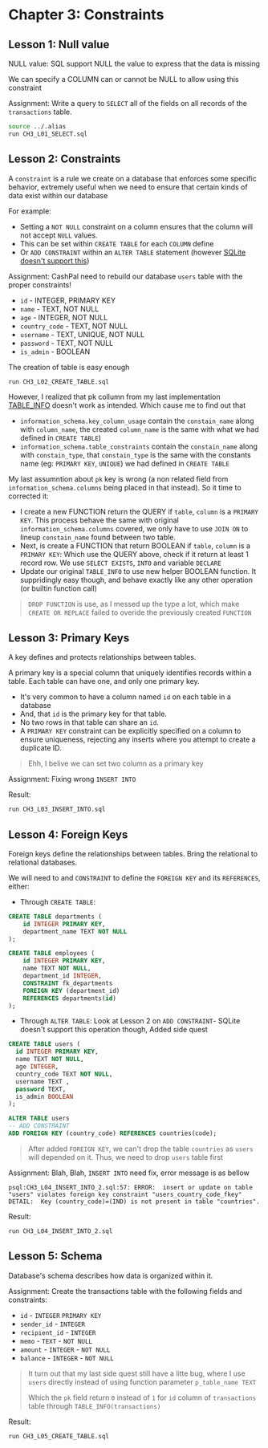 # Chapter 3: Constraints

## Lesson 1: Null value

NULL value: SQL support NULL the value to express that the data is missing

We can specify a COLUMN can or cannot be NULL to allow using this constraint

Assignment: Write a query to `SELECT` all of the fields on all records of the `transactions` table.

```sh
source ../.alias
run CH3_L01_SELECT.sql
```

## Lesson 2: Constraints

A `constraint` is a rule we create on a database that enforces some specific behavior, extremely useful when we need to ensure that certain kinds of data exist within our database

For example:

- Setting a `NOT NULL` constraint on a column ensures that the column will not accept `NULL` values.
- This can be set within `CREATE TABLE` for each `COLUMN` define
- Or `ADD CONSTRAINT` within an `ALTER TABLE` statement (however [SQLite doesn't support this](https://www.sqlite.org/omitted.html))

Assignment: CashPal need to rebuild our database `users` table with the proper constraints!

- `id` - INTEGER, PRIMARY KEY
- `name` - TEXT, NOT NULL
- `age` - INTEGER, NOT NULL
- `country_code` - TEXT, NOT NULL
- `username` - TEXT, UNIQUE, NOT NULL
- `password` - TEXT, NOT NULL
- `is_admin` - BOOLEAN

The creation of table is easy enough

```sh
run CH3_L02_CREATE_TABLE.sql
```

However, I realized that pk collumn from my last implementation [TABLE_INFO](../TABLE_INFO.sql) doesn't work as intended. Which cause me to find out that

- `information_schema.key_column_usage` contain the `constain_name` along with `column_name`, the created `column_name` is the same with what we had defined in `CREATE TABLE`)
- `information_schema.table_constraints` contain the `constain_name` along with `constain_type`, that `constain_type` is the same with the constants name (eg: `PRIMARY KEY`, `UNIQUE`) we had defined in `CREATE TABLE`

My last assumntion about `pk` key is wrong (a non related field from `information_schema.columns` being placed in that instead). So it time to corrected it:

- I create a new FUNCTION return the QUERY if `table`, `column` is a `PRIMARY KEY`. This process behave the same with original `information_schema.columns` covered, we only have to use `JOIN ON` to lineup `constain_name` found between two table.
- Next, is create a FUNCTION that return BOOLEAN if `table`, `column` is a `PRIMARY KEY`: Which use the QUERY above, check if it return at least 1 record row. We use `SELECT EXISTS`, `INTO` and variable `DECLARE`
- Update our original `TABLE_INFO` to use new helper BOOLEAN function. It suppridingly easy though, and behave exactly like any other operation (or builtin function call)

> `DROP FUNCTION` is use, as I messed up the type a lot, which make `CREATE OR REPLACE` failed to overide the previously created `FUNCTION`

## Lesson 3: Primary Keys

A key defines and protects relationships between tables.

A primary key is a special column that uniquely identifies records within a table. Each table can have one, and only one primary key.

- It's very common to have a column named `id` on each table in a database
- And, that `id` is the primary key for that table.
- No two rows in that table can share an `id`.
- A `PRIMARY KEY` constraint can be explicitly specified on a column to ensure uniqueness, rejecting any inserts where you attempt to create a duplicate ID.

> Ehh, I belive we can set two column as a primary key

Assignment: Fixing wrong `INSERT INTO`

Result:

```sh
run CH3_L03_INSERT_INTO.sql
```

## Lesson 4: Foreign Keys

Foreign keys define the relationships between tables. Bring the relational to relational databases.

We will need to and `CONSTRAINT` to define the `FOREIGN KEY` and its `REFERENCES`, either:

- Through `CREATE TABLE`:

```sql
CREATE TABLE departments (
    id INTEGER PRIMARY KEY,
    department_name TEXT NOT NULL
);

CREATE TABLE employees (
    id INTEGER PRIMARY KEY,
    name TEXT NOT NULL,
    department_id INTEGER,
    CONSTRAINT fk_departments
    FOREIGN KEY (department_id)
    REFERENCES departments(id)
);
```

- Through `ALTER TABLE`: Look at Lesson 2 on `ADD CONSTRAINT`- SQLite doesn't support this operation though, Added side quest

```sql
CREATE TABLE users (
  id INTEGER PRIMARY KEY,
  name TEXT NOT NULL,
  age INTEGER,
  country_code TEXT NOT NULL,
  username TEXT ,
  password TEXT,
  is_admin BOOLEAN
);

ALTER TABLE users
-- ADD CONSTRAINT
ADD FOREIGN KEY (country_code) REFERENCES countries(code);
```

> After added `FOREIGN KEY`, we can't drop the table `countries` as `users` will depended on it. Thus, we need to drop `users` table first

Assignment: Blah, Blah, `INSERT INTO` need fix, error message is as bellow

```
psql:CH3_L04_INSERT_INTO_2.sql:57: ERROR:  insert or update on table "users" violates foreign key constraint "users_country_code_fkey"
DETAIL:  Key (country_code)=(IND) is not present in table "countries".
```

Result:

```sh
run CH3_L04_INSERT_INTO_2.sql
```

## Lesson 5: Schema

Database's schema describes how data is organized within it.

Assignment: Create the transactions table with the following fields and constraints:

- `id` - `INTEGER` `PRIMARY KEY`
- `sender_id` - `INTEGER`
- `recipient_id` - `INTEGER`
- `memo` - `TEXT` - `NOT NULL`
- `amount` - `INTEGER` - `NOT NULL`
- `balance` - `INTEGER` - `NOT NULL`

> It turn out that my last side quest still have a litte bug, where I use `users` directly instead of using function parameter `p_table_name TEXT`
>
> Which the `pk` field return `0` instead of `1` for `id` column of `transactions` table through `TABLE_INFO(transactions)`

Result:

```sh
run CH3_L05_CREATE_TABLE.sql
```
